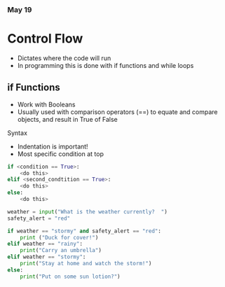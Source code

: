 ### May 19
# Control Flow

- Dictates where the code will run
- In programming this is done with if functions and while loops

## if Functions

- Work with Booleans
- Usually used with comparison operators (==) to equate and compare objects, and result in True of False


Syntax

- Indentation is important!
- Most specific condition at top

```Python
if <condition == True>:
    <do this>
elif <second_condtition == True>:
    <do this>
else:
    <do this>
```
```Python
weather = input("What is the weather currently?  ")
safety_alert = "red"

if weather == "stormy" and safety_alert == "red":
    print ("Duck for cover!")
elif weather == "rainy":
    print("Carry an umbrella")
elif weather == "stormy":
    print("Stay at home and watch the storm!")
else:
    print("Put on some sun lotion?")
```
